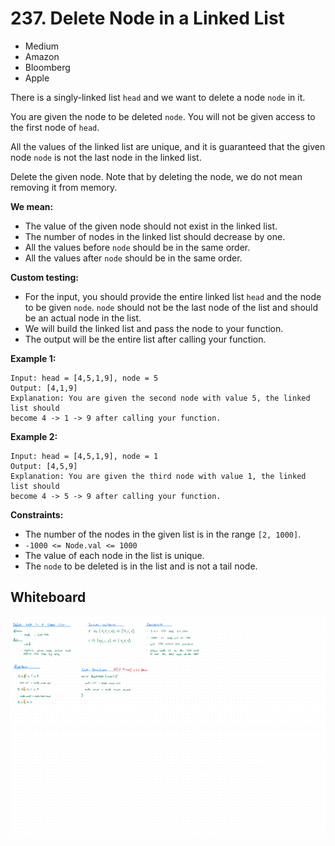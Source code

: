 # 237. Delete Node in a Linked List
- Medium
- Amazon
- Bloomberg
- Apple

There is a singly-linked list `head` and we want to delete a node `node` in it.

You are given the node to be deleted `node`. You will not be given access to the
first node of `head`.

All the values of the linked list are unique, and it is guaranteed that the
given node `node` is not the last node in the linked list.

Delete the given node. Note that by deleting the node, we do not mean removing
it from memory.

**We mean:**
- The value of the given node should not exist in the linked list.
- The number of nodes in the linked list should decrease by one.
- All the values before `node` should be in the same order.
- All the values after `node` should be in the same order.

**Custom testing:**
- For the input, you should provide the entire linked list `head` and the node
to be given `node`. `node` should not be the last node of the list and should be
an actual node in the list.
- We will build the linked list and pass the node to your function.
- The output will be the entire list after calling your function.

**Example 1:**
```
Input: head = [4,5,1,9], node = 5
Output: [4,1,9]
Explanation: You are given the second node with value 5, the linked list should
become 4 -> 1 -> 9 after calling your function.
```

**Example 2:**
```
Input: head = [4,5,1,9], node = 1
Output: [4,5,9]
Explanation: You are given the third node with value 1, the linked list should
become 4 -> 5 -> 9 after calling your function.
```

**Constraints:**
- The number of the nodes in the given list is in the range `[2, 1000]`.
- `-1000 <= Node.val <= 1000`
- The value of each node in the list is unique.
- The `node` to be deleted is in the list and is not a tail node.

## Whiteboard
![Whiteboard Image][whiteboard-image]

<!-- Refs -->
[whiteboard-image]: whiteboard.jpg
